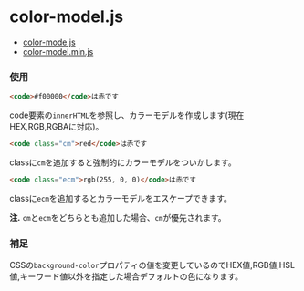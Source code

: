 # color-model.js

- [color-mode.js](https://raw.githubusercontent.com/kelp-of-truth/kelp-of-truth/main/librarys/color-model.js)
- [color-model.min.js](https://raw.githubusercontent.com/kelp-of-truth/kelp-of-truth/main/librarys/color-model.min.js)

### 使用
```html
<code>#f00000</code>は赤です
```


code要素の`innerHTML`を参照し、カラーモデルを作成します(現在 HEX,RGB,RGBAに対応)。
```html
<code class="cm">red</code>は赤です
```


classに`cm`を追加すると強制的にカラーモデルをついかします。
```html
<code class="ecm">rgb(255, 0, 0)</code>は赤です
```


classに`ecm`を追加するとカラーモデルをエスケープできます。<br>

**注.** `cm`と`ecm`をどちらとも追加した場合、`cm`が優先されます。

### 補足
CSSの`background-color`プロパティの値を変更しているのでHEX値,RGB値,HSL値,キーワード値以外を指定した場合デフォルトの色になります。
